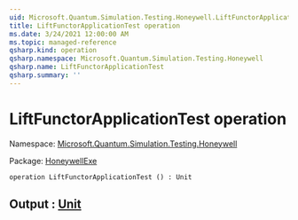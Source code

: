 ```yaml
---
uid: Microsoft.Quantum.Simulation.Testing.Honeywell.LiftFunctorApplicationTest
title: LiftFunctorApplicationTest operation
ms.date: 3/24/2021 12:00:00 AM
ms.topic: managed-reference
qsharp.kind: operation
qsharp.namespace: Microsoft.Quantum.Simulation.Testing.Honeywell
qsharp.name: LiftFunctorApplicationTest
qsharp.summary: ''
---
```


# LiftFunctorApplicationTest operation

Namespace: [Microsoft.Quantum.Simulation.Testing.Honeywell](xref:Microsoft.Quantum.Simulation.Testing.Honeywell)

Package: [HoneywellExe](https://nuget.org/packages/HoneywellExe)




```qsharp
operation LiftFunctorApplicationTest () : Unit
```


## Output : [Unit](xref:microsoft.quantum.lang-ref.unit)

